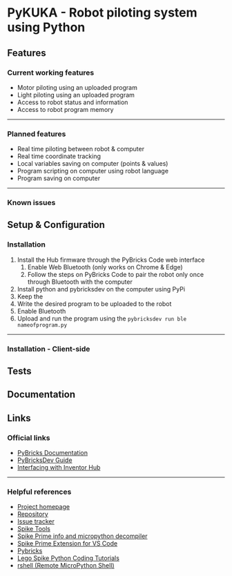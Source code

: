 # PyKUKA - Robot piloting system using Python

## Features

### Current working features

- Motor piloting using an uploaded program
- Light piloting using an uploaded program
- Access to robot status and information
- Access to robot program memory
---
### Planned features

- Real time piloting between robot & computer
- Real time coordinate tracking
- Local variables saving on computer (points & values)
- Program scripting on computer using robot language
- Program saving on computer

---
### Known issues

## Setup & Configuration

### Installation

1. Install the Hub firmware through the PyBricks Code web interface
    1. Enable Web Bluetooth (only works on Chrome & Edge)
    2. Follow the steps on PyBricks Code to pair the robot only once through Bluetooth with the computer
2. Install python and pybricksdev on the computer using PyPi
3. Keep the 
4. Write the desired program to be uploaded to the robot
5. Enable Bluetooth
6. Upload and run the program using the ```pybricksdev run ble nameofprogram.py```
---
### Installation - Client-side

## Tests

## Documentation

## Links

### Official links

- [PyBricks Documentation](https://docs.pybricks.com/en/latest/)  
- [PyBricksDev Guide](https://pypi.org/project/pybricksdev/)
- [Interfacing with Inventor Hub](https://github.com/smr99/lego-hub-tk)

---
### Helpful references

- [Project homepage](https://github.com/smr99/lego-hub-tk)
- [Repository](https://github.com/smr99/lego-hub-tk)
- [Issue tracker](https://github.com/smr99/lego-hub-tk/issues)
- [Spike Tools](https://github.com/nutki/spike-tools)
- [Spike Prime info and micropython decompiler](https://github.com/gpdaniels/spike-prime)
- [Spike Prime Extension for VS Code](https://github.com/sanjayseshan/spikeprime-vscode)
- [Pybricks](https://pybricks.com/)
- [Lego Spike Python Coding Tutorials](https://damom73.github.io/lego-spike-tutorials/index.html)
- [rshell (Remote MicroPython Shell)](https://github.com/dhylands/rshell)